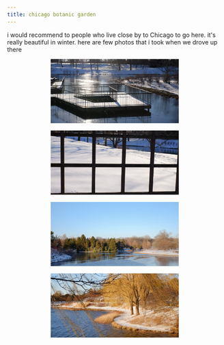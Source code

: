 ```yaml
---
title: chicago botanic garden
---
```


i would recommend to people who live close by to Chicago to go here.
it's really beautiful in winter. here are few photos that i took when we
drove up there

<figure><center>
  <img width="300" src="/images/blog/botanic/1.jpg"/>
</center></figure>

<figure><center>
  <img width="300" src="/images/blog/botanic/2.jpg"/>
</center></figure>

<figure><center>
  <img width="300" src="/images/blog/botanic/3.jpg"/>
</center></figure>

<figure><center>
  <img width="300" src="/images/blog/botanic/4.jpg"/>
</center></figure>
